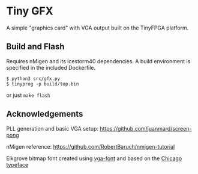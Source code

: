 # Tiny GFX

A simple "graphics card" with VGA output built on the TinyFPGA platform.

## Build and Flash

Requires nMigen and its icestorm40 dependencies. A build environment is specified in the included Dockerfile.

```
$ python3 src/gfx.py
$ tinyprog -p build/top.bin
```

or just `make flash`

## Acknowledgements

PLL generation and basic VGA setup: https://github.com/juanmard/screen-pong

nMigen reference: https://github.com/RobertBaruch/nmigen-tutorial

Elkgrove bitmap font created using [vga-font](https://github.com/quells/vga-font/) and based on the [Chicago typeface](https://en.wikipedia.org/wiki/Chicago_(typeface))

